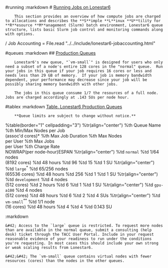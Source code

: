 #running
	:markdown
		# [Running Jobs on Lonestar6](#running)

		This section provides an overview of how compute jobs are charged to allocations and describes the **S**imple **L**inux **U**tility for **R**esource **M**anagement (Slurm) batch environment, Lonestar6 queue structure, lists basic Slurm job control and monitoring commands along with options.

/ Job Accounting
= File.read "../../include/lonestar6-jobaccounting.html"

#queues
	:markdown
		## [Production Queues](#queues)

		Lonestar6's new queue, "`vm-small`" is designed for users who only need a subset of a node's entire 128 cores in the "normal" queue.  Run your jobs in this queue if your job requires 16 cores or less and needs less than 29 GB of memory.  If your job is memory bandwidth dependent, your performance may decrease since your job will be possibly sharing memory bandwidth with other jobs.  

		The jobs in this queue consume 1/7 the resources of a full node.  Jobs are charged accordingly at .143 SUs per node hour.

#tablex
	:markdown
		[Table. Lonestar6 Production Queues](#tablex)

		**Queue limits are subject to change without notice.**

%table(border="1" cellpadding="3")
	%tr(align="center")
		%th Queue Name
		%th Min/Max Nodes per Job<br /> (assoc'd cores)*
		%th Max Job Duration
		%th Max Nodes<br> per User
		%th Max Jobs<br> per User
		%th Charge Rate<br />NOWRAP(per node-hour)ESPAN
	%tr(align="center")
		%td <code>normal</code>
		%td 1/64 nodes<br>(8192 cores)
		%td 48 hours 
		%td 96 
		%td 15 
		%td 1 SU
	%tr(align="center")
		%td <code>large</code><sup>&#42;</sup>
		%td 65/256 nodes<br>(65536 cores)
		%td 48 hours 
		%td 256 
		%td 1 
		%td 1 SU
	%tr(align="center")
		%td <code>development</code>
		%td 4 nodes<br>(512 cores)
		%td 2 hours 
		%td 6 
		%td 1 
		%td 1 SU
	%tr(align="center")
		%td <code>gpu-a100</code>
		%td 4 nodes<br>(512 cores)
		%td 48 hours 
		%td 6 
		%td 2 
		%td 4 SUs
	%tr(align="center")
		%td <code>vm-small</code><sup>&#42;&#42;</sup>
		%td 1/1 node<br>(16 cores)
		%td 48 hours 
		%td 4
		%td 4
		%td 0.143 SU

:markdown

	&#42; Access to the `large` queue is restricted. To request more nodes than are available in the normal queue, submit a consulting (help desk) ticket through the TACC User Portal. Include in your request reasonable evidence of your readiness to run under the conditions you're requesting. In most cases this should include your own strong or weak scaling results from Lonestar6.

	&#42;&#42; The `vm-small` queue contains virtual nodes with fewer resources (cores) than the nodes in the other queues.


